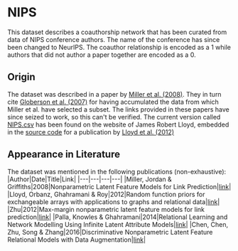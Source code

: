 # NIPS
This dataset describes a coauthorship network that has been curated from data of NIPS conference authors. The name of the conference has since been changed to NeurIPS. The coauthor relationship is encoded as a 1 while authors that did not author a paper together are encoded as a 0.

## Origin
The dataset was described in a paper by [Miller et al. (2008)](https://proceedings.neurips.cc/paper/2009/hash/437d7d1d97917cd627a34a6a0fb41136-Abstract.html). 
They in turn cite [Globerson et al. (2007)](https://www.jmlr.org/papers/v8/globerson07a.html) for having accumulated the data from which Miller et al. have selected a subset. 
The links provided in these papers have since seized to work, so this can't be verified. 
The current version called [NIPS.csv](./NIPS.csv) has been found on the website of James Robert Lloyd, embedded in the [source code](https://jamesrobertlloyd.com/assets/BasicRFM.tar.gz) for a publication by [Lloyd et al. (2012)](https://proceedings.neurips.cc/paper/2012/hash/df6c9756b2334cc5008c115486124bfe-Abstract.html)

## Appearance in Literature
The dataset was mentioned in the following publications (non-exhaustive):
|Author|Date|Title|Link|
|---|---|---|---|
|Miller, Jordan & Griffiths|2008|Nonparametric Latent Feature Models for Link Prediction|[link](https://proceedings.neurips.cc/paper/2009/hash/437d7d1d97917cd627a34a6a0fb41136-Abstract.html)|
|Lloyd, Orbanz, Ghahramani & Roy|2012|Random function priors for exchangeable arrays with applications to graphs and relational data|[link](https://proceedings.neurips.cc/paper/2012/hash/df6c9756b2334cc5008c115486124bfe-Abstract.html)|
|Zhu|2012|Max-margin nonparametric latent feature models for link prediction|[link](https://dl.acm.org/doi/10.5555/3042573.3042725)|
|Palla, Knowles & Ghahramani|2014|Relational Learning and Network Modelling Using Infinite Latent Attribute Models|[link](https://doi.org/10.1109/TPAMI.2014.2324586)|
|Chen, Chen, Zhu, Song & Zhang|2016|Discriminative Nonparametric Latent Feature Relational Models with Data Augmentation|[link](https://www.aaai.org/ocs/index.php/AAAI/AAAI16/paper/viewPaper/12136)|



